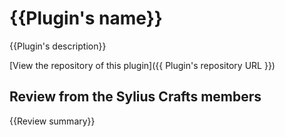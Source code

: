 # {{Plugin's name}}

{{Plugin's description}}

[View the repository of this plugin]({{ Plugin's repository URL }})

## Review from the Sylius Crafts members

{{Review summary}}


